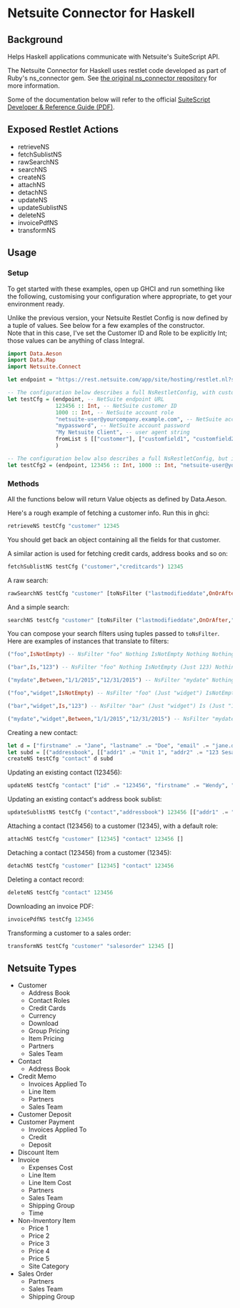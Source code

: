 Netsuite Connector for Haskell
==============================

Background
----------

Helps Haskell applications communicate with Netsuite's SuiteScript API.

The Netsuite Connector for Haskell uses restlet code developed as part of Ruby's ns_connector gem. See [the original ns_connector repository](https://github.com/christian-marie/ns_connector) for more information.

Some of the documentation below will refer to the official [SuiteScript Developer & Reference Guide (PDF)](https://system.netsuite.com/core/media/media.nl?id=5732122&c=NLCORP&h=5fca4bf5dd825a28ab41&_xt=.pdf&ck=bq2QAobgAZQN747M&vid=bq2QAqXgAYCNmkUK&cktime=123087&addrcountry=US).

Exposed Restlet Actions
-----------------------

* retrieveNS
* fetchSublistNS
* rawSearchNS
* searchNS
* createNS
* attachNS
* detachNS
* updateNS
* updateSublistNS
* deleteNS
* invoicePdfNS
* transformNS

Usage
-----

### Setup

To get started with these examples, open up GHCI and run something like the following, customising your configuration where appropriate, to get your environment ready.

Unlike the previous version, your Netsuite Restlet Config is now defined by a tuple of values. See below for a few examples of the constructor.  
Note that in this case, I've set the Customer ID and Role to be explicitly Int; those values can be anything of class Integral.

```haskell
import Data.Aeson
import Data.Map
import Netsuite.Connect

let endpoint = "https://rest.netsuite.com/app/site/hosting/restlet.nl?script=123&deploy=1" -- URL for your script endpoint

-- The configuration below describes a full NsRestletConfig, with custom user agent and custom fields specified for customer entities.
let testCfg = (endpoint, -- NetSuite endpoint URL
               123456 :: Int, -- NetSuite customer ID
               1000 :: Int, -- NetSuite account role
               "netsuite-user@yourcompany.example.com", -- NetSuite account ident
               "mypassword", -- NetSuite account password
               "My Netsuite Client", -- user agent string
               fromList $ [["customer"], ["customfield1", "customfield2"]] -- custom fields as a HashMap [String] [String]
               )

-- The configuration below also describes a full NsRestletConfig, but it uses the default user agent and fields.
let testCfg2 = (endpoint, 123456 :: Int, 1000 :: Int, "netsuite-user@yourcompany.example.com", "mypassword")
```

### Methods

All the functions below will return Value objects as defined by Data.Aeson.

Here's a rough example of fetching a customer info. Run this in ghci:

```haskell
retrieveNS testCfg "customer" 12345
```

You should get back an object containing all the fields for that customer.

A similar action is used for fetching credit cards, address books and so on:

```haskell
fetchSublistNS testCfg ("customer","creditcards") 12345
```

A raw search:

```haskell
rawSearchNS testCfg "customer" [toNsFilter ("lastmodifieddate",OnOrAfter,"daysAgo1")] [["externalid"], ["entityid"]]
```

And a simple search:

```haskell
searchNS testCfg "customer" [toNsFilter ("lastmodifieddate",OnOrAfter,"daysAgo1")]
```

You can compose your search filters using tuples passed to `toNsFilter`. Here are examples of instances that translate to filters:

```haskell
("foo",IsNotEmpty) -- NsFilter "foo" Nothing IsNotEmpty Nothing Nothing

("bar",Is,"123") -- NsFilter "foo" Nothing IsNotEmpty (Just 123) Nothing

("mydate",Between,"1/1/2015","12/31/2015") -- NsFilter "mydate" Nothing Between (Just "1/1/2015") (Just "12/31/2015")

("foo","widget",IsNotEmpty) -- NsFilter "foo" (Just "widget") IsNotEmpty Nothing Nothing

("bar","widget",Is,"123") -- NsFilter "bar" (Just "widget") Is (Just "123") Nothing

("mydate","widget",Between,"1/1/2015","12/31/2015") -- NsFilter "mydate" (Just "widget") Between (Just "1/1/2015") (Just "12/31/2015")
```

Creating a new contact:

```haskell
let d = ["firstname" .= "Jane", "lastname" .= "Doe", "email" .= "jane.doe@example.com"]
let subd = [("addressbook", [["addr1" .= "Unit 1", "addr2" .= "123 Sesame Street", "city" .= "Sydney", "state" .= "NSW", "zip" .= "2000", "country" .= "AU"]])]
createNS testCfg "contact" d subd
```

Updating an existing contact (123456):

```haskell
updateNS testCfg "contact" ["id" .= "123456", "firstname" .= "Wendy", "lastname" .= "Darling"]
```

Updating an existing contact's address book sublist:

```haskell
updateSublistNS testCfg ("contact","addressbook") 123456 [["addr1" .= "Second Star to the Left", "addr2", "Straight on 'til Morning", "city" .= "Lost Boys' Hideout", "state" .= "Neverland", "zip" .= "12345", "country" .= "GB"]]
```

Attaching a contact (123456) to a customer (12345), with a default role:

```haskell
attachNS testCfg "customer" [12345] "contact" 123456 []
```

Detaching a contact (123456) from a customer (12345):

```haskell
detachNS testCfg "customer" [12345] "contact" 123456
```

Deleting a contact record:

```haskell
deleteNS testCfg "contact" 123456
```

Downloading an invoice PDF:

```haskell
invoicePdfNS testCfg 123456
```

Transforming a customer to a sales order:

```haskell
transformNS testCfg "customer" "salesorder" 12345 []
```

Netsuite Types
--------------

* Customer
  * Address Book
  * Contact Roles
  * Credit Cards
  * Currency
  * Download
  * Group Pricing
  * Item Pricing
  * Partners
  * Sales Team
* Contact
  * Address Book
* Credit Memo
  * Invoices Applied To
  * Line Item
  * Partners
  * Sales Team
* Customer Deposit
* Customer Payment
  * Invoices Applied To
  * Credit
  * Deposit
* Discount Item
* Invoice
  * Expenses Cost
  * Line Item
  * Line Item Cost
  * Partners
  * Sales Team
  * Shipping Group
  * Time
* Non-Inventory Item
  * Price 1
  * Price 2
  * Price 3
  * Price 4
  * Price 5
  * Site Category
* Sales Order
  * Partners
  * Sales Team
  * Shipping Group
